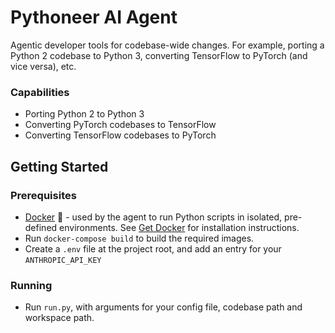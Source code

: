 # Pythoneer AI Agent 

Agentic developer tools for codebase-wide changes. For example, porting a Python 2 codebase to Python 3, converting TensorFlow to PyTorch (and vice versa), etc. 

### Capabilities

* Porting Python 2 to Python 3
* Converting PyTorch codebases to TensorFlow
* Converting TensorFlow codebases to PyTorch 

## Getting Started 

### Prerequisites 

* [Docker](https://docs.docker.com/) 🐋 - used by the agent to run Python scripts in isolated, pre-defined environments. See [Get Docker](https://docs.docker.com/get-docker/) for installation instructions.
*  Run `docker-compose build` to build the required images.
*  Create a `.env` file at the project root, and add an entry for your `ANTHROPIC_API_KEY`

### Running

* Run `run.py`, with arguments for your config file, codebase path and workspace path. 
